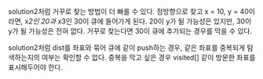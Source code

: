 solution2처럼 거꾸로 찾는 방법이 더 빠를 수 있다.
정방향으로 찾고 x = 10, y = 40이라면,
x*2인 20과 x*3인 30이 큐에 들어가게 된다.
20이 y가 될 가능성은 있지만, 30이 y가 될 가능성은 전혀 없다.
거꾸로 찾는다면 30이 큐에 추가되는 경우를 막을 수 있다.

solution2처럼 dist를 좌표와 묶어 큐에 같이 push하는 경우, 같은 좌표를 중복되게 탐색하는지의 여부는 확인할 수 없다. 중복을 막고 싶은 경우 visited[] 같이 방문한 좌표를 표시해두어야 한다.
